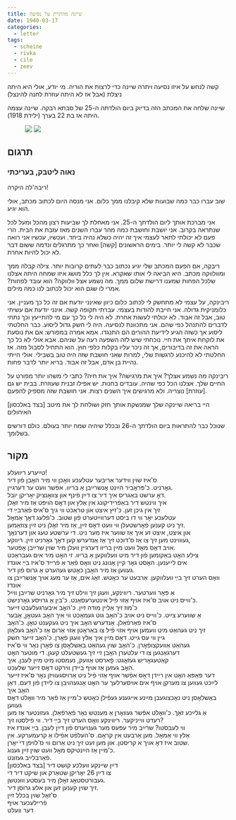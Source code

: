 ```yaml
---
title: שיינה מוותרת על נסיעה
date: 1940-03-17
categories:
  - letter
tags:
  - scheine
  - rivka
  - cile
  - zeev
---
```


קשה לנחש על איזו נסיעה ויתרה שיינה כדי לרצות את הוריה.
מי יודע, אולי היא היתה ניצלת (אבל אז לא היתה עוזרת לחנה להינצל)

שיינה שלחה את המכתב הזה בדיוק ביום הולדתה ה-25 של סבתא רבקה.
שיינה עצמה היתה אז בת 22 בערך (ילידת 1918).

<figure class="half">
    <a  href="/pupko-papers/assets/images/1940-03-17-scheine-1.jpg">
    <img src="/pupko-papers/assets/images/1940-03-17-scheine-1.jpg"></a>
    <a  href="/pupko-papers/assets/images/1940-03-17-scheine-2.jpg">
    <img src="/pupko-papers/assets/images/1940-03-17-scheine-2.jpg"></a>
</figure>

## תרגום
### נאוה ליטבק, בעריכתי

ריבה'לה היקרה!

שוב עברו כבר כמה שבועות שלא קיבלנו ממך כלום.
אני מנסה היום לכתוב מכתב, אולי הוא יגיע.

אני מברכת אותך ליום הולדתך ה-25. אני מאחלת לך שביעות רצון מהכל ומעל לכל שנתראה
בקרוב.
אני יושבת וחושבת כמה מהר עברו השנים מאז עזבת את הבית.
הרי פעם לא יכולתי לתאר לעצמי איך זה יהיה כשלא נהיה ביחד. ועכשיו, עכשיו אני רואה
שכבר לא קשה לי יותר. בימים הראשונים [קשה] ואחר כך מתרגלים ונדמה ששום דבר לא יכול
להיות אחרת.

ריבְקֶה, אם הפעם המכתב שלי יגיע נכתוב כבר לעתים קרובות יותר.
צילה קבלה ממך ומוולווקה מכתב. היא הביאה לי אותו שאקרא. אין לך כלל מושג איזו שמחה היתה
אצלנו שלכל הפחות שמענו דרישת שלום ממך.
מה נשמע אצל וולווקה? הוא עובד לפחות? אמרי לו שגם הוא יכול לכתוב לנו כמה מילים.

ריבינקה, על עצמי לא מתחשק לי לכתוב כלום כיוון שאינני יודעת אם זה כל כך מעניין. אני כלומניקית
גדולה. אני חייבת להודות בעצמי. עברתי תקופה קשה. אינני יודעת אם עשיתי טוב, אבל זה אבוד.
לא יכולתי לעשות אחרת. לא היה לי כל כך עם מי להתייעץ וכך נתתי לדברים להתנהל כפי שהם.
אני מתכוונת לנסיעה. היה לי חשק גדול ליסוע. כבר החלטתי ליסוע אך כשזה הגיע לידיעת ההורים
הם התנגדו. אמא אמרה במפורש: אם את נוסעת את לוקחת איתך את חיי. נוכחתי שיש לזה השפעה
רעה על שניהם. אבא אולי לא כל כך הראה את זה בדיבורים, אך זה ניכר עליו בקלות כלפי חוץ.
הוא התחיל לסבול מזה. אז החלטתי לא להיכנע לרגשות שלי, למרות שאני חושבת שזה היה
טוב בשבילי. אולי הייתי נהיית בן אדם, אבל זה אבוד. בריא יותר לדבר פחות.

ריבינקה מה נשמע אצלך? איך את מרגישה? איך את חיה? כתבי לי משהו יותר מפורט על
החיים שלך.
אצלנו הכל כפי שהיה. עובדים בחנות. יש אפילו זבנית שעוזרת. בבית יש גם [עוזרת] נוצריה. ולא
מרגישים איך השנים רצות.
אני חושבת שזה מספיק להפעם.

[בצד באלכסון]
היי בריאה
שיינקה שלך
שמנשקת אותך
חזק ושולחת לך
את מיטב האיחולים

שנוכל כבר להתראות
ביום הולדתך ה-26
ובכלל שיהיה
שמח יותר בעולם.
כולם דורשים בשלומך.


## מקור

טײַערע ריוועלע!  
ס'איז שוין ווידער אַריבער עטלעכע וואׇכן ווי מיר האׇבן פֿון דיר  
גאׇרניט. כ'פּראׇביר הײַנט אׇנשרײַבן אַ בריוו. אפֿשר וועט ער דערגיין.  
דאׇ ערשט באַגריס איך דיר צו דײַן פֿינף און צוואׇנציק יאׇריקן יובל.  
איך ווינטש דיר באַפֿרידיקונג אין אַלץ און דאׇס הויפּט אַז מיר זאׇלן  
זיך אין גיכן זען. כ'זיץ איצט און טראַכט ווי גיך ס'איס פֿאַרבײַ די  
עטלעכע יאׇר ווי דו ביסט דערווײַטערט פֿון שטוב. כ'פֿלעג דאׇך אַמאׇל  
זיך ניט קענען פֿאׇרשטעלן ווי וועט דאׇס זײַן, אַז מיר זאׇלן ניט זײַן צוזאַמען.  
און איצט, איצט זע איך אַז שווער איז מער ניט. די ערשטע טעג און דערנאׇך  
געוווינט מען זיך צו אַז ס'דוכט זיך אַז אַנדערש קען דאׇך גאׇרניט זײַן. ריווקע,  
אויב דאׇס מאׇל וועט מײַן בריוו דערגיין וועלן מיר שוין שרײַבן אׇפֿטער.  
צילע האׇט באַקומען פֿון דיר מיט וועלווקען אַ בריוו. זי האׇט מיר אים געבראַכט  
אים לייענען. האׇסט גאׇר קיין אַנונג ניט וואׇס פֿאַר אַ פֿרייד ס'איז בײַ אונדז  
געווען אַז מיר האׇבן כאׇטש געהערט אַ גרוס פֿון דיר.  
וואׇס הערט זיך בײַ וועלווקען. אַרבעט ער כאׇטש. זאׇג אים, אַז ער מעג אויך אׇנשרײַבן צו אונדז  
אַ פּאׇר ווערטער. ריווינקע, וועגן זיך ווילט זיך מיר גאׇרניט שרײַבן ווײַל  
כ'ווייס ניט אויב ס'איז אויף אַזוי פֿיל אינטערעסאַנט. כ'בין אַ גרויסע גאׇרנישט.  
כ'מוז זיך אַליין מודה זײַן. כ'האׇב איבערגעלעבט זייער  
אַ שווערע צײַט. כ'ווייס ניט אויב כ'האׇב גוט געמאַכט ווי איך האׇב געטאׇן, אׇבער  
ס'איז פֿאַרפֿאַלן. אַנדערש האׇב איך ניט געקענט טאׇן. כ'האׇב  
זיך ניט געהאַט מיט וועמען אויף אזוי פֿיל צו באַראׇטן אַזוי אַרום אַז כ'האׇב געלאׇזן  
גיין ווי עס גייט. דאׇס מיין איך אַלץ וועגן פֿאׇרן. כ'האׇב זייער חשק  
געהאַט אַוועקצופֿאׇרן. כ'האׇב שוין געהאַט באַשלאׇסן צו פֿאׇרן נאׇר ווי ס'איז  
דערגאַנגען צו די עלטערן האׇבן זיי זיך געשטעלט קעגן. די מוטער האׇט  
קאַטעגאׇריש געזאׇגט: פׇֿארסט אַוועק, נעמסטו מיט מײַן לעבן. איך  
האׇב געזען אַז אויף ביידן ווירקט דאׇס זייער שלעכט.  
דער פּאַפּאַ האׇט אין ריידן דאׇס אפֿשר אויף אַזוי פֿיל ניט אַרויסגעוויזן נאׇר ס'איז זייער  
לײַכט געווען צו מערקן אויף אים אויסערלעך ער האׇט אׇנגעהויבן צו לײַדן פֿון דעם. דאַן האׇב איך   
באַשלאׇסן ניט נאׇכצוגעבן מײַנע אייגענע געפֿילן כאׇטש כ'מיין אַז פֿאַר מיר וואׇלט דאׇס געווען  
אַ גלײַכע זאַך. כ'וואׇלט אפֿשר געוואׇרן אַ מענטש נאׇר פֿאַרפֿאַלן. געזונטער אַז מען  
רעדט ווייניקער. ריווינקע וואׇס הערט זיך בײַ דיר. ווי פֿילסטו זיך?  
ווי לעבסטו? שרײַב מיר עפּעס מער גענויערס פֿון דײַן לעבן. בײַ אונדז איז   
אַלץ ווי אַמאׇל. מען אַרבעט אין קראׇם. ס'העלפֿט אפֿילו אַ קרעמערקע. אין  
שטוב איז דאׇ אויך א קריסטן. און מען זעט זיך ניט אַרום ווי ס'לויפן די יאׇרן.  
כ'מיין אַז הײַנטיקס מאׇל וועט שוין זײַן גענוג.  
                                                              פֿאַרבלײַב געזונט.  
[בצד באלכסון]                                           דײַן שיינקע וועלכע קושט דיר  
צו דײַן 26 יאׇריקן                                        שטאַרק און שיקט דיר די   
געבורטסטאׇג זאׇלן מיר                                 בעסטע וווּנטשן.  
זיך שוין קענען זען און                                 אלע גרוסן דיר.    
ס'זאׇל שוין בכלל זײַן   
פֿריילעכער אויף   
דער וועלט  

